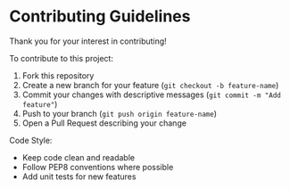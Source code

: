 # Contributing Guidelines

Thank you for your interest in contributing!

To contribute to this project:

1. Fork this repository
2. Create a new branch for your feature (`git checkout -b feature-name`)
3. Commit your changes with descriptive messages (`git commit -m "Add feature"`)
4. Push to your branch (`git push origin feature-name`)
5. Open a Pull Request describing your change

Code Style:
- Keep code clean and readable
- Follow PEP8 conventions where possible
- Add unit tests for new features
